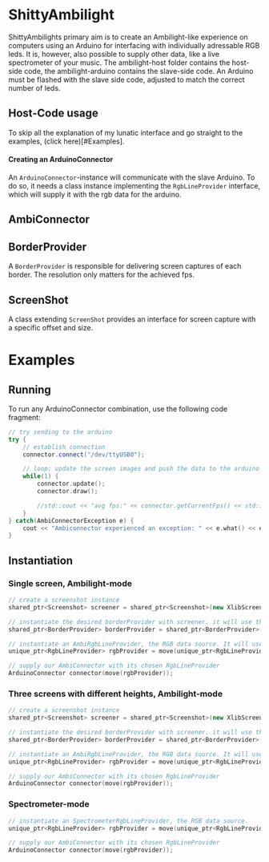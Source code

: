 # ShittyAmbilight
ShittyAmbilights primary aim is to create an Ambilight-like experience on computers using an Arduino for interfacing with individually adressable RGB leds. It is, however, also possible to supply other data, like a live spectrometer of your music.
The ambilight-host folder contains the host-side code, the ambilight-arduino contains the slave-side code. An Arduino must be flashed with the slave side code, adjusted to match the correct number of leds.

## Host-Code usage
To skip all the explanation of my lunatic interface and go straight to the examples, (click here)[#Examples].

#### Creating an ArduinoConnector
An ```ArduinoConnector```-instance will communicate with the slave Arduino. To do so, it needs a class instance implementing the ```RgbLineProvider``` interface, which will supply it with the rgb data for the arduino.


## AmbiConnector 


## BorderProvider 
A ```BorderProvider``` is responsible for delivering screen captures of each border. The resolution only matters for the achieved fps. 

## ScreenShot 
A class extending ```ScreenShot``` provides an interface for screen capture with a specific offset and size.

# Examples
## Running
To run any ArduinoConnector combination, use the following code fragment:
```c++
// try sending to the arduino
try {
    // establish connection
    connector.connect("/dev/ttyUSB0");

    // loop: update the screen images and push the data to the arduino
    while(1) {
        connector.update();
        connector.draw();

        //std::cout << "avg fps:" << connector.getCurrentFps() << std::endl;
    }
} catch(AmbiConnectorException e) {
    cout << "Ambiconnector experienced an exception: " << e.what() << endl;
}
```
## Instantiation
### Single screen, Ambilight-mode
```c++
// create a screenshot instance
shared_ptr<Screenshot> screener = shared_ptr<Screenshot>(new XlibScreenshot());

// instantiate the desired borderProvider with screener. it will use the Screenshot instance to get screenshots from the system
shared_ptr<BorderProvider> borderProvider = shared_ptr<BorderProvider>(new SingleScreenBorderProvider(1366, 768, screener));

// instantiate an AmbiRgbLineProvider, the RGB data source. It will use the BorderProvider to get images of the borders and convert them to RGB arrays
unique_ptr<RgbLineProvider> rgbProvider = move(unique_ptr<RgbLineProvider>(new AmbiRgbLineProvider(borderProvider, 60, 12)));

// supply our AmbiConnector with its chosen RgbLineProvider
ArduinoConnector connector(move(rgbProvider));
```

### Three screens with different heights, Ambilight-mode
```c++
// create a screenshot instance
shared_ptr<Screenshot> screener = shared_ptr<Screenshot>(new XlibScreenshot());

// instantiate the desired borderProvider with screener. it will use the Screenshot instance to get screenshots from the system
shared_ptr<BorderProvider> borderProvider = shared_ptr<BorderProvider>(new TripleScreenBorderProvider(screener));

// instantiate an AmbiRgbLineProvider, the RGB data source. It will use the BorderProvider to get images of the borders and convert them to RGB arrays
unique_ptr<RgbLineProvider> rgbProvider = move(unique_ptr<RgbLineProvider>(new AmbiRgbLineProvider(borderProvider, 60, 12)));

// supply our AmbiConnector with its chosen RgbLineProvider
ArduinoConnector connector(move(rgbProvider));
```

### Spectrometer-mode
```c++
// instantiate an SpectrometerRgbLineProvider, the RGB data source.
unique_ptr<RgbLineProvider> rgbProvider = move(unique_ptr<RgbLineProvider>(new SpectrometerRgbLineProvider()));

// supply our AmbiConnector with its chosen RgbLineProvider
ArduinoConnector connector(move(rgbProvider));
```

